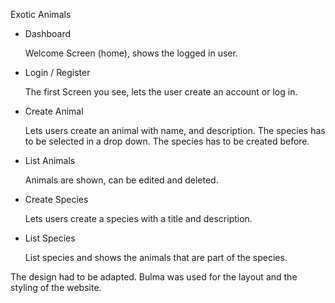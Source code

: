 Exotic Animals

* Dashboard

  Welcome Screen (home), shows the logged in user.
* Login / Register

  The first Screen you see, lets the user create an account or log in.

* Create Animal 

  Lets users create an animal with name, and description. The species has to be selected in a drop down. The species has to be created before.

* List Animals

  Animals are shown, can be edited and deleted.

* Create Species

  Lets users create a species with a title and description.

* List Species

  List species and shows the animals  that are part of the species.


The design had to be adapted. Bulma was used for the layout and the styling of the website.
